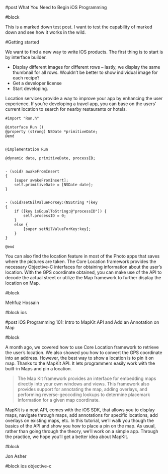 #post
What You Need to Begin iOS Programming

#block

This is a marked down test post. I want to test the capability of marked down and see how it works in the wild.

#Getting started

We want to find a new way to write IOS products. The first thing is to start is by interface builder.

* Display different images for different rows – lastly, we display the same thumbnail for all rows. Wouldn’t be better to show individual image for each recipe?
* Get a developer license
* Start developing.

Location services provide a way to improve your app by enhancing the user experience. If you’re developing a travel app, you can base on the users’ current location to search for nearby restaurants or hotels. 

	#import "Run.h"

	@interface Run ()
	@property (strong) NSDate *primitiveDate;
	@end


	@implementation Run

	@dynamic date, primitiveDate, processID;


	- (void) awakeFromInsert
	{
	    [super awakeFromInsert];
	    self.primitiveDate = [NSDate date];
	}


	- (void)setNilValueForKey:(NSString *)key
	{
	    if ([key isEqualToString:@"processID"]) {
	        self.processID = 0;
	    }
	    else {
	        [super setNilValueForKey:key];
	    }
	}

	@end

You can also find the location feature in most of the Photo apps that saves where the pictures are taken. The Core Location framework provides the necessary Objective-C interfaces for obtaining information about the user’s location. With the GPS coordinate obtained, you can make use of the API to decode the actual street or utilize the Map framework to further display the location on Map.

#block

Mehfuz Hossain

#block
ios

#post
iOS Programming 101: Intro to MapKit API and Add an Annotation on Map

#block

A month ago, we covered how to use Core Location framework to retrieve the user’s location. We also showed you how to convert the GPS coordinate into an address. However, the best way to show a location is to pin it on map. Thanks to the MapKit API. It lets programmers easily work with the built-in Maps and pin a location.

>The Map Kit framework provides an interface for embedding maps directly into your own windows and views. This framework also provides support for annotating the map, adding overlays, and performing reverse-geocoding lookups to determine placemark information for a given map coordinate.

MapKit is a neat API, comes with the iOS SDK, that allows you to display maps, navigate through maps, add annotations for specific locations, add overlays on existing maps, etc. In this tutorial, we’ll walk you though the basics of the API and show you how to place a pin on the map. As usual, rather than going through the theory, we’ll work on a simple app. Through the practice, we hope you’ll get a better idea about MapKit.

#block

Jon Asher

#block
ios objective-c
